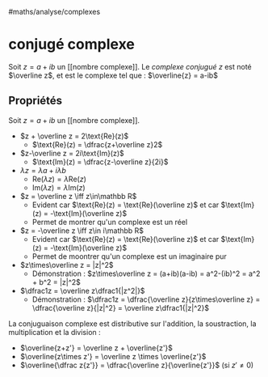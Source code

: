 #maths/analyse/complexes
# conjugé complexe
Soit $z = a+ib$ un [[nombre complexe]].
Le _complexe conjugué_ $z$ est noté $\overline z$, et est le complexe tel que :
$\overline{z} = a-ib$

## Propriétés
Soit $z = a+ib$ un [[nombre complexe]].

- $z + \overline z = 2\text{Re}(z)$
     - $\text{Re}(z) = \dfrac{z+\overline z}2$
- $z-\overline z = 2i\text{Im}(z)$
     - $\text{Im}(z) = \dfrac{z-\overline z}{2i}$
- $\lambda z = \lambda a + i\lambda b$
     - $\text{Re}(\lambda z) = \lambda \text{Re}(z)$
     - $\text{Im}(\lambda z) = \lambda \text{Im}(z)$
- $z = \overline z \iff z\in\mathbb R$
     - Evident car $\text{Re}(z) = \text{Re}(\overline z)$ et car $\text{Im}(z) = -\text{Im}(\overline z)$
     - Permet de montrer qu'un complexe est un réel
- $z = -\overline z \iff z\in i\mathbb R$
     - Evident car $\text{Re}(z) = \text{Re}(\overline z)$ et car $\text{Im}(z) = -\text{Im}(\overline z)$
     - Permet de moontrer qu'un complexe est un imaginaire pur
- $z\times\overline z = |z|^2$
     - Démonstration : $z\times\overline z = (a+ib)(a-ib) = a^2-(ib)^2 = a^2 + b^2 = |z|^2$
- $\dfrac1z = \overline z\dfrac1{|z^2|}$
     - Démonstration : $\dfrac1z = \dfrac{\overline z}{z\times\overline z} = \dfrac{\overline z}{|z|^2} = \overline z\dfrac1{|z|^2}$

La conjuguaison complexe est distributive sur l'addition, la soustraction, la multiplication et la division :

- $\overline{z+z'} = \overline z + \overline{z'}$
- $\overline{z\times z'} = \overline z \times \overline{z'}$
- $\overline{\dfrac z{z'}} = \dfrac{\overline z}{\overline{z'}}$ (si $z'\neq 0$)



